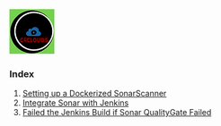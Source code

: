 <img src="images/c4logo.png">

### Index
  1. [ Setting up a Dockerized SonarScanner ](https://github.com/submah/sonar-jenkins/blob/main/docs/Setting_up_a_Dockerized_SonarScanner.md)
  2. [ Integrate Sonar with Jenkins ](https://github.com/submah/sonar-jenkins/blob/main/docs/Integrate_Sonar_with_Jenkins.md)
  3. [Failed the Jenkins Build if Sonar QualityGate Failed](https://github.com/submah/sonar-jenkins/blob/main/docs/fail_jenkins_build_if_Sonar_Quality_Gate_failed.md) 
